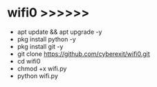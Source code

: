 # wifi0 >>>>>>
- apt update && apt upgrade -y
- pkg install python -y
- pkg install git -y
- git clone https://github.com/cyberexit/wifi0.git
- cd wifi0
- chmod +x wifi.py
- python wifi.py
